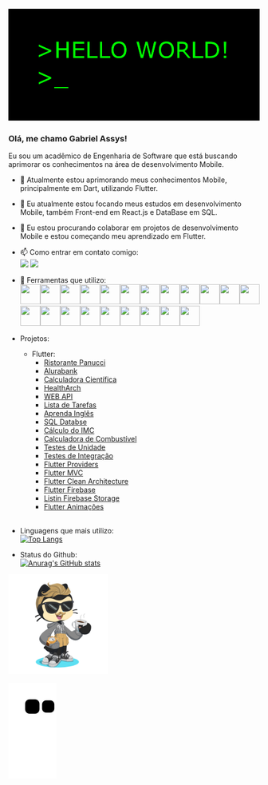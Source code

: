 ![gif](https://github.com/GABRIEL-ASSYS/Octocat/blob/main/68747470733a2f2f692e696d6775722e636f6d2f624841384b45372e676966.gif)
### Olá, me chamo Gabriel Assys!
Eu sou um acadêmico de Engenharia de Software que está buscando aprimorar os conhecimentos na área de desenvolvimento Mobile.
- 🔭 Atualmente estou aprimorando meus conhecimentos Mobile, principalmente em Dart, utilizando Flutter.
- 🌱 Eu atualmente estou focando meus estudos em desenvolvimento Mobile, também Front-end em React.js e DataBase em SQL.
- 🤝 Eu estou procurando colaborar em projetos de desenvolvimento Mobile e estou começando meu aprendizado em Flutter.
- 📫 Como entrar em contato comigo:<br/>
[<img src="https://img.shields.io/badge/linkedin-%230077B5.svg?&style=for-the-badge&logo=linkedin&logoColor=white" />](https://www.linkedin.com/in/gabriel-assys)
[<img src = "https://img.shields.io/badge/instagram-%23E4405F.svg?&style=for-the-badge&logo=instagram&logoColor=white">](https://www.instagram.com/gabriel_brachak/)
- 🔧 Ferramentas que utilizo:<br/>
<img src="https://cdn.jsdelivr.net/gh/devicons/devicon/icons/java/java-original-wordmark.svg" width="40" height="40"/><img src="https://cdn.jsdelivr.net/gh/devicons/devicon/icons/javascript/javascript-original.svg" width="40" height="40"/><img src="https://cdn.jsdelivr.net/gh/devicons/devicon/icons/c/c-original.svg" width="40" height="40"/><img src="https://cdn.jsdelivr.net/gh/devicons/devicon/icons/csharp/csharp-original.svg" width="40" height="40"/><img src="https://cdn.jsdelivr.net/gh/devicons/devicon/icons/html5/html5-original.svg" width="40" height="40"/><img src="https://cdn.jsdelivr.net/gh/devicons/devicon/icons/css3/css3-original.svg" width="40" height="40"/><img src="https://cdn.jsdelivr.net/gh/devicons/devicon/icons/git/git-original.svg" width="40" height="40"/><img src="https://cdn.jsdelivr.net/gh/devicons/devicon/icons/github/github-original-wordmark.svg" width="40" height="40"/><img src="https://cdn.jsdelivr.net/gh/devicons/devicon/icons/mysql/mysql-original-wordmark.svg" width="40" height="40"/><img src="https://cdn.jsdelivr.net/gh/devicons/devicon/icons/unity/unity-original.svg" width="40" height="40"/><img src="https://cdn.jsdelivr.net/gh/devicons/devicon/icons/androidstudio/androidstudio-original.svg" width="40" height="40"/><img src="https://cdn.jsdelivr.net/gh/devicons/devicon/icons/vscode/vscode-original.svg" width="40" height="40"/><img src="https://cdn.jsdelivr.net/gh/devicons/devicon/icons/canva/canva-original.svg" width="40" height="40"/><img src="https://cdn.jsdelivr.net/gh/devicons/devicon/icons/figma/figma-original.svg" width="40" height="40"/><img src="https://cdn.jsdelivr.net/gh/devicons/devicon/icons/python/python-original.svg" width="40" height="40"/><img src="https://cdn.jsdelivr.net/gh/devicons/devicon/icons/sass/sass-original.svg" width="40" height="40"/><img src="https://cdn.jsdelivr.net/gh/devicons/devicon/icons/trello/trello-plain.svg" width="40" height="40"/><img src="https://cdn.jsdelivr.net/gh/devicons/devicon/icons/react/react-original.svg" width="40" height="40"/><img src="https://cdn.jsdelivr.net/gh/devicons/devicon/icons/php/php-plain.svg" width="40" height="40"/><img 
src="https://cdn.jsdelivr.net/gh/devicons/devicon/icons/dart/dart-original.svg" width="40" height="40"/><img src="https://cdn.jsdelivr.net/gh/devicons/devicon/icons/flutter/flutter-original.svg" width="40" height="40"/>

- Projetos:
  * Flutter:
    * [Ristorante Panucci](https://github.com/GABRIEL-ASSYS/Ristorante-Panucci)
    * [Alurabank](https://github.com/GABRIEL-ASSYS/Alurabank-Flutter)
    * [Calculadora Científica](https://github.com/GABRIEL-ASSYS/Calculadora-cientifica)
    * [HealthArch](https://github.com/GABRIEL-ASSYS/HealthArch-Flutter-2.0)
    * [WEB API](https://github.com/GABRIEL-ASSYS/Flutter-WEB-API)
    * [Lista de Tarefas](https://github.com/GABRIEL-ASSYS/Lista-de-Tarefas-Flutter-SQL)
    * [Aprenda Inglês](https://github.com/GABRIEL-ASSYS/flutter-aula-aprenda-ingles)
    * [SQL Databse](https://github.com/GABRIEL-ASSYS/SQL-DB-Flutter/blob/master/README.md)
    * [Cálculo do IMC](https://github.com/GABRIEL-ASSYS/App-calculo-IMC/blob/master/README.md)
    * [Calculadora de Combustível](https://github.com/GABRIEL-ASSYS/Calculadora-de-Combustivel)
    * [Testes de Unidade](https://github.com/GABRIEL-ASSYS/Testes-Automatizados-Flutter)
    * [Testes de Integração](https://github.com/GABRIEL-ASSYS/Testes-de-Integra-o-Flutter)
    * [Flutter Providers](https://github.com/GABRIEL-ASSYS/Flutter-Providers)
    * [Flutter MVC](https://github.com/GABRIEL-ASSYS/Flutter-MVC)
    * [Flutter Clean Architecture](https://github.com/GABRIEL-ASSYS/Flutter-Clean-Architecture)
    * [Flutter Firebase](https://github.com/GABRIEL-ASSYS/Flutter-Firebase)
    * [Listin Firebase Storage](https://github.com/GABRIEL-ASSYS/Listin-Firebase-Storage)
    * [Flutter Animações](https://github.com/GABRIEL-ASSYS/Flutter-animacoes)
    <br/>
          
- Linguagens que mais utilizo:  <br/>
[![Top Langs](https://github-readme-stats.vercel.app/api/top-langs/?username=GABRIEL-ASSYS)](https://github.com/anuraghazra/github-readme-stats) <br/>
- Status do Github:  <br/>
[![Anurag's GitHub stats](https://github-readme-stats.vercel.app/api?username=GABRIEL-ASSYS)](https://github.com/anuraghazra/github-readme-stats)<br/>
<img src="https://github.com/GABRIEL-ASSYS/Octocat/blob/main/octocat-1674837986440.png" width="200" height="200"/>
<br/>

![Snake animation](https://github.com/GABRIEL-ASSYS/GABRIEL-ASSYS/blob/output/github-contribution-grid-snake.svg)

